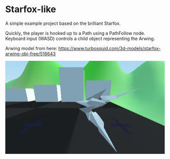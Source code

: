 # Starfox-like
A simple example project based on the brilliant Starfox.

Quickly, the player is hooked up to a Path using a PathFollow node. Keyboard input (WASD) controls a child object representing the Arwing.

Arwing model from here: https://www.turbosquid.com/3d-models/starfox-arwing-obj-free/516643

![Screen](/screenshot.png)